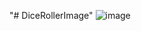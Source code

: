 "# DiceRollerImage" 
![image](https://user-images.githubusercontent.com/99426704/160897328-632d1441-1854-4b33-b0b5-a59ff97c2275.png)
